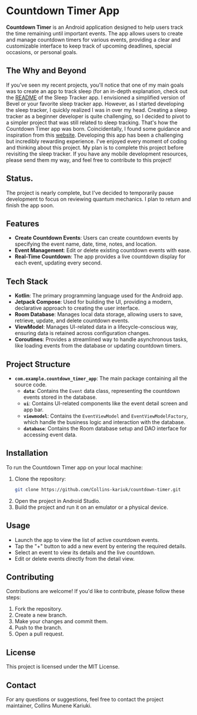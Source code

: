 # Countdown Timer App

**Countdown Timer** is an Android application designed to help users track the time remaining until important events. The app allows users to create and manage countdown timers for various events, providing a clear and customizable interface to keep track of upcoming deadlines, special occasions, or personal goals.

## The Why and Beyond

If you've seen my recent projects, you'll notice that one of my main goals was to create an app to track sleep (for an in-depth explanation, check out the [README](https://github.com/Collins-kariuk/Sleep-Tracker-App) of the Sleep Tracker app. I envisioned a simplified version of Bevel or your favorite sleep tracker app. However, as I started developing the sleep tracker, I quickly realized I was in over my head. Creating a sleep tracker as a beginner developer is quite challenging, so I decided to pivot to a simpler project that was still related to sleep tracking. That's how the Countdown Timer app was born. Coincidentally, I found some guidance and inspiration from this [website](https://www.codementor.io/projects/mobile/countdown-mobile-app-bjzn08zcon). Developing this app has been a challenging but incredibly rewarding experience. I've enjoyed every moment of coding and thinking about this project. My plan is to complete this project before revisiting the sleep tracker. If you have any mobile development resources, please send them my way, and feel free to contribute to this project!

## Status.
The project is nearly complete, but I've decided to temporarily pause development to focus on reviewing quantum mechanics. I plan to return and finish the app soon.

## Features

- **Create Countdown Events**: Users can create countdown events by specifying the event name, date, time, notes, and location.
- **Event Management**: Edit or delete existing countdown events with ease.
- **Real-Time Countdown**: The app provides a live countdown display for each event, updating every second.

## Tech Stack

- **Kotlin**: The primary programming language used for the Android app.
- **Jetpack Compose**: Used for building the UI, providing a modern, declarative approach to creating the user interface.
- **Room Database**: Manages local data storage, allowing users to save, retrieve, update, and delete countdown events.
- **ViewModel**: Manages UI-related data in a lifecycle-conscious way, ensuring data is retained across configuration changes.
- **Coroutines**: Provides a streamlined way to handle asynchronous tasks, like loading events from the database or updating countdown timers.

## Project Structure

- **`com.example.countdown_timer_app`**: The main package containing all the source code.
  - **`data`**: Contains the `Event` data class, representing the countdown events stored in the database.
  - **`ui`**: Contains UI-related components like the event detail screen and app bar.
  - **`viewmodel`**: Contains the `EventViewModel` and `EventViewModelFactory`, which handle the business logic and interaction with the database.
  - **`database`**: Contains the Room database setup and DAO interface for accessing event data.

## Installation

To run the Countdown Timer app on your local machine:

1. Clone the repository:
   ```bash
   git clone https://github.com/Collins-kariuk/countdown-timer.git
   ```
2. Open the project in Android Studio.
3. Build the project and run it on an emulator or a physical device.

## Usage

- Launch the app to view the list of active countdown events.
- Tap the "+" button to add a new event by entering the required details.
- Select an event to view its details and the live countdown.
- Edit or delete events directly from the detail view.

## Contributing

Contributions are welcome! If you'd like to contribute, please follow these steps:

1. Fork the repository.
2. Create a new branch.
3. Make your changes and commit them.
4. Push to the branch.
5. Open a pull request.

## License

This project is licensed under the MIT License.

## Contact

For any questions or suggestions, feel free to contact the project maintainer, Collins Munene Kariuki.
